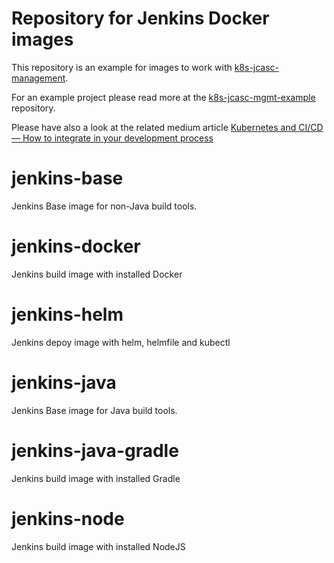 # Repository for Jenkins Docker images
This repository is an example for images to work with [k8s-jcasc-management](https://github.com/Ragin-LundF/k8s-jcasc-management-go).

For an example project please read more at the [k8s-jcasc-mgmt-example](https://github.com/Ragin-LundF/k8s-jcasc-mgmt-example) repository.

Please have also a look at the related medium article [Kubernetes and CI/CD — How to integrate in your development process](https://ragin.medium.com/kubernetes-and-ci-cd-how-to-integrate-in-your-development-process-9b483b194975)

# jenkins-base
Jenkins Base image for non-Java build tools.

# jenkins-docker
Jenkins build image with installed Docker

# jenkins-helm
Jenkins depoy image with helm, helmfile and kubectl

# jenkins-java
Jenkins Base image for Java build tools.

# jenkins-java-gradle
Jenkins build image with installed Gradle

# jenkins-node
Jenkins build image with installed NodeJS
